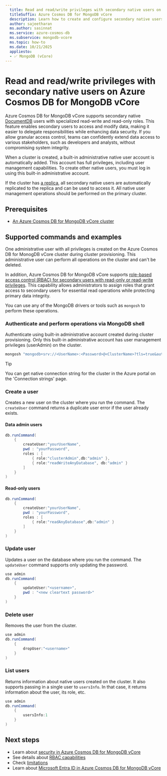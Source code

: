 ```yaml
---
  title: Read and read/write privileges with secondary native users on Azure Cosmos DB for MongoDB vCore
  titleSuffix: Azure Cosmos DB for MongoDB vCore
  description: Learn how to create and configure secondary native users  
  author: sajeetharan
  ms.author: sasinnat
  ms.service: azure-cosmos-db
  ms.subservice: mongodb-vcore
  ms.topic: how-to
  ms.date: 10/21/2025
  appliesto:
  - ✅ MongoDB (vCore)
---
```


# Read and read/write privileges with secondary native users on Azure Cosmos DB for MongoDB vCore

Azure Cosmos DB for MongoDB vCore supports secondary native [DocumentDB](./oss.md) users with specialized read-write and read-only roles. This feature enables secondary users to access and modify data, making it easier to delegate responsibilities while enhancing data security. If you allow granular access control, teams can confidently extend data access to various stakeholders, such as developers and analysts, without compromising system integrity.

When a cluster is created, a built-in administrative native user account is automatically added. This account has full privileges, including user management capabilities. To create other native users, you must log in using this built-in administrative account.

If the cluster has [a replica](./cross-region-replication.md), all secondary native users are automatically replicated to the replica and can be used to access it. All native user management operations should be performed on the primary cluster.

## Prerequisites

- [An Azure Cosmos DB for MongoDB vCore cluster](./quickstart-portal.md)

## Supported commands and examples

One administrative user with all privileges is created on the Azure Cosmos DB for MonogDB vCore cluster during cluster provisioning. This administrative user can perform all operations on the cluster and can't be deleted.

In addition, Azure Cosmos DB for MongoDB vCore supports [role-based access control (RBAC) for secondary users with read-only or read-write privileges](./role-based-access-control.md#role-based-access-control-rbac-for-the-database). This capability allows administrators to assign roles that grant access to secondary users for essential read operations while protecting primary data integrity.

You can use any of the MongoDB drivers or tools such as ```mongosh``` to perform these operations.

### Authenticate and perform operations via MongoDB shell

Authenticate using built-in administrative account created during cluster provisioning. Only this built-in administrative account has user management privileges (userAdmin) on the cluster.

```powershell
mongosh "mongodb+srv://<UserName>:<Password>@<ClusterName>?tls=true&authMechanism=SCRAM-SHA-256&retrywrites=false&maxIdleTimeMS=120000"
```

 > [!TIP]
>  You can get native connection string for the cluster in the Azure portal on the 'Connection strings' page.

### Create a user

Creates a new user on the cluster where you run the command. The `createUser` command returns a duplicate user error if the user already exists.

#### Data admin users 

```powershell
db.runCommand(
    {
        createUser:"yourUserName",
        pwd : "yourPassword",
        roles : [
            { role:"clusterAdmin",db:"admin" },
            { role:"readWriteAnyDatabase", db:"admin" }
        ]
    }
)
```

#### Read-only users

```powershell
db.runCommand(
    {
        createUser:"yourUserName",
        pwd : "yourPassword",
        roles : [
            { role:"readAnyDatabase",db:"admin" }
        ]
    }
)
```

### Update user

Updates a user on the database where you run the command. The `updateUser` command supports only updating the password.

```powershell
use admin
db.runCommand(
    {
        updateUser:"<username>",
        pwd : "<new cleartext password>"
    }
)
```

### Delete user

Removes the user from the cluster.

```powershell
use admin
db.runCommand(
    {
        dropUser:"<username>"
    }
)
```

### List users

Returns information about native users created on the cluster. It also supports passing in a single user to `usersInfo`. In that case, it returns information about the user, its role, etc.

```powershell
use admin
db.runCommand(
    {
        usersInfo:1
    }
)
```

## Next steps

- Learn about [security in Azure Cosmos DB for MongoDB vCore](./security.md)
- See details about [RBAC capabilities](./role-based-access-control.md)
- Check [limitations](./limits.md#native-documentdb-secondary-users)
- Learn about [Microsoft Entra ID in Azure Cosmos DB for MongoDB vCore](./entra-authentication.md)
